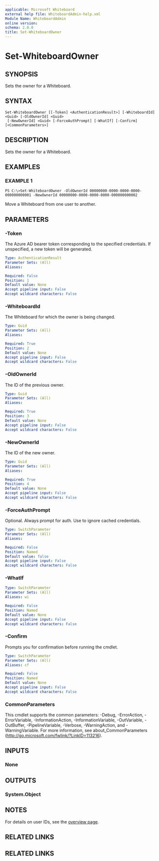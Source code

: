 ```yaml
---
applicable: Microsoft Whiteboard
external help file: WhiteboardAdmin-help.xml
Module Name: WhiteboardAdmin
online version:
schema: 2.0.0
title: Set-WhiteboardOwner
---
```


# Set-WhiteboardOwner

## SYNOPSIS

Sets the owner for a Whiteboard.

## SYNTAX

```
Set-WhiteboardOwner [[-Token] <AuthenticationResult>] [-WhiteboardId] <Guid> [-OldOwnerId] <Guid>
 [-NewOwnerId] <Guid> [-ForceAuthPrompt] [-WhatIf] [-Confirm] [<CommonParameters>]
```

## DESCRIPTION

Sets the owner for a Whiteboard.

## EXAMPLES

### EXAMPLE 1

```
PS C:\>Set-WhiteboardOwner -OldOwnerId 00000000-0000-0000-0000-000000000001 -NewOwnerId 00000000-0000-0000-0000-000000000002
```

Move a Whiteboard from one user to another.

## PARAMETERS

### -Token

The Azure AD bearer token corresponding to the specified credentials. If unspecified, a new token will be generated.

```yaml
Type: AuthenticationResult
Parameter Sets: (All)
Aliases:

Required: False
Position: 1
Default value: None
Accept pipeline input: False
Accept wildcard characters: False
```

### -WhiteboardId

The Whiteboard for which the owner is being changed.

```yaml
Type: Guid
Parameter Sets: (All)
Aliases:

Required: True
Position: 2
Default value: None
Accept pipeline input: False
Accept wildcard characters: False
```

### -OldOwnerId

The ID of the previous owner.

```yaml
Type: Guid
Parameter Sets: (All)
Aliases:

Required: True
Position: 3
Default value: None
Accept pipeline input: False
Accept wildcard characters: False
```

### -NewOwnerId

The ID of the new owner.

```yaml
Type: Guid
Parameter Sets: (All)
Aliases:

Required: True
Position: 4
Default value: None
Accept pipeline input: False
Accept wildcard characters: False
```

### -ForceAuthPrompt

Optional. Always prompt for auth. Use to ignore cached credentials.

```yaml
Type: SwitchParameter
Parameter Sets: (All)
Aliases:

Required: False
Position: Named
Default value: false
Accept pipeline input: False
Accept wildcard characters: False
```

### -WhatIf

```yaml
Type: SwitchParameter
Parameter Sets: (All)
Aliases: wi

Required: False
Position: Named
Default value: None
Accept pipeline input: False
Accept wildcard characters: False
```

### -Confirm
Prompts you for confirmation before running the cmdlet.

```yaml
Type: SwitchParameter
Parameter Sets: (All)
Aliases: cf

Required: False
Position: Named
Default value: None
Accept pipeline input: False
Accept wildcard characters: False
```

### CommonParameters
This cmdlet supports the common parameters: -Debug, -ErrorAction, -ErrorVariable, -InformationAction, -InformationVariable, -OutVariable, -OutBuffer, -PipelineVariable, -Verbose, -WarningAction, and -WarningVariable. For more information, see about_CommonParameters (http://go.microsoft.com/fwlink/?LinkID=113216).

## INPUTS

### None

## OUTPUTS

### System.Object

## NOTES

For details on user IDs, see the [overview page](whiteboard.md).

## RELATED LINKS

## RELATED LINKS
